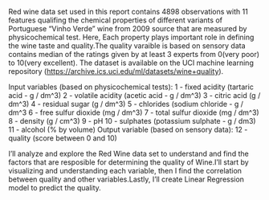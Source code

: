 Red wine data set used in this report contains 4898 observations with 11 features qualifing the chemical properties of different variants of Portuguese “Vinho Verde” wine from 2009 source that are measured by physicochemical test. Here, Each property plays important role in defining the wine taste and quality.The quality varaible is based on sensory data contains median of the ratings given by at least 3 experts from 0(very poor) to 10(very excellent).
The dataset is available on the UCI machine learning repository (https://archive.ics.uci.edu/ml/datasets/wine+quality). 

Input variables (based on physicochemical tests):
1 - fixed acidity (tartaric acid - g / dm^3)
2 - volatile acidity (acetic acid - g / dm^3)
3 - citric acid (g / dm^3)
4 - residual sugar (g / dm^3)
5 - chlorides (sodium chloride - g / dm^3
6 - free sulfur dioxide (mg / dm^3)
7 - total sulfur dioxide (mg / dm^3)
8 - density (g / cm^3)
9 - pH
10 - sulphates (potassium sulphate - g / dm3)
11 - alcohol (% by volume)
Output variable (based on sensory data):
12 - quality (score between 0 and 10)

I’ll analyze and explore the Red Wine data set to understand and find the factors that are resposible for determining the quality of Wine.I’ll start by visualizing and understanding each variable, then I find the correlation between quality and other variables.Lastly, I’ll create Linear Regression model to predict the quality.
